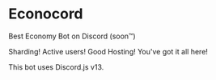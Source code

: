 # Econocord
Best Economy Bot on Discord (soon™)

Sharding! Active users! Good Hosting! You've got it all here!

This bot uses Discord.js v13.